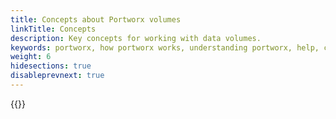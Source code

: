 ```yaml
---
title: Concepts about Portworx volumes
linkTitle: Concepts
description: Key concepts for working with data volumes.
keywords: portworx, how portworx works, understanding portworx, help, containers, data volumes, storage, key concepts
weight: 6
hidesections: true
disableprevnext: true
---
```


{{<homelist series="concepts">}}

